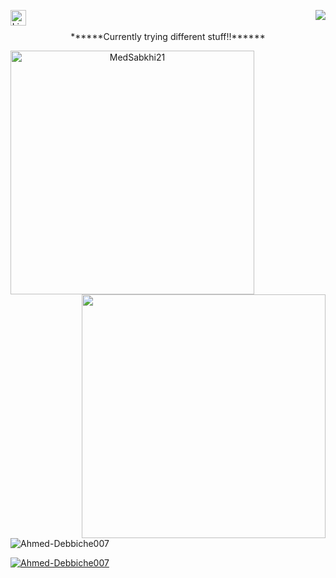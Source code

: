 <div align=center>
<img align="right" src="https://komarev.com/ghpvc/?username=Ahmed-Debbiche0071&label=Profile%20views&color=0e75b6&style=flat">
  
  [<img align="left" src="https://img.shields.io/badge/LinkedIn-0077B5?style=for-the-badge&logo=linkedin&logoColor=white" alt="LinkedIn" title="LinkedIn" height="25" />](https://www.linkedin.com/in/ahmed-debbiche-001/)
</div>
  <br><br>
  
<div align="center">******Currently trying different stuff!!******</div>

 <p align=center>
  <div align=center>
    <a href="https://github.com/denvercoder1/github-readme-streak-stats" title="Go to Source">
      <img align="left" width=390 src="https://github-readme-streak-stats.herokuapp.com/?user=Ahmed-Debbiche007&theme=react&border=61dafb&hide_border=true" alt="MedSabkhi21" />
    </a>
    <a href="https://github.com/anuraghazra/github-readme-stats" title="Go to Source">
      <img align="right" width=390 src="https://github-readme-stats.vercel.app/api?username=Ahmed-Debbiche007&show_icons=true&theme=react&border_color=61dafb&hide_border=true" />
    </a>
  </div>
</p>
<br><br>
<p align="left"> <img src="https://komarev.com/ghpvc/?username=Ahmed-Debbiche007&label=Profile%20views&color=0e75b6&style=flat" alt="Ahmed-Debbiche007" /> </p>

<p align="left"> <a href="https://github.com/ryo-ma/github-profile-trophy"><img src="https://github-profile-trophy.vercel.app/?username=Ahmed-Debbiche007" alt="Ahmed-Debbiche007" /></a> </p>

<p align="left"> <a href="https://twitter.com/" target="blank"><img src="https://img.shields.io/twitter/follow/?logo=twitter&style=for-the-badge" alt="" /></a> </p>
